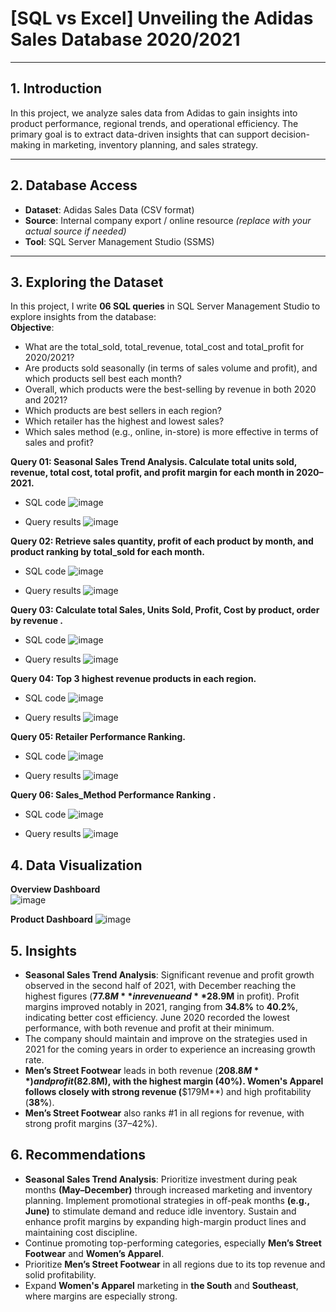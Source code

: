 # [SQL vs Excel] Unveiling the Adidas Sales Database 2020/2021

---

## 1. Introduction

In this project, we analyze sales data from Adidas to gain insights into product performance, regional trends, and operational efficiency. The primary goal is to extract data-driven insights that can support decision-making in marketing, inventory planning, and sales strategy.

---

## 2. Database Access

- **Dataset**: Adidas Sales Data (CSV format)  
- **Source**: Internal company export / online resource *(replace with your actual source if needed)*  
- **Tool**: SQL Server Management Studio (SSMS)  

---

## 3. Exploring the Dataset

In this project, I write **06 SQL queries** in SQL Server Management Studio to explore insights from the database:   
**Objective**:  
- What are the total_sold, total_revenue, total_cost and total_profit for 2020/2021?
- Are products sold seasonally (in terms of sales volume and profit), and which products sell best each month?
- Overall, which products were the best-selling by revenue in both 2020 and 2021?
- Which products are best sellers in each region?
- Which retailer has the highest and lowest sales?
- Which sales method (e.g., online, in-store) is more effective in terms of sales and profit?


**Query 01: Seasonal Sales Trend Analysis. Calculate total units sold, revenue, total cost, total profit, and profit margin for each month in 2020–2021.**
-  SQL code 
![image](https://github.com/user-attachments/assets/5b78229e-77e6-492d-b92f-99b2e0d851b6)

- Query results
![image](https://github.com/user-attachments/assets/35ecfeb2-40c3-4599-9ff5-cddf4eef1cb1)

**Query 02: Retrieve sales quantity, profit of each product by month, and product ranking by total_sold for each month.**
- SQL code
![image](https://github.com/user-attachments/assets/1a527336-45ea-4811-9722-a0ae6308fe9a)


- Query results
![image](https://github.com/user-attachments/assets/e90d79ea-e49c-4c3c-b662-7655128f6aa9)


**Query 03: Calculate total Sales, Units Sold, Profit, Cost by product, order by revenue .**
- SQL code
![image](https://github.com/user-attachments/assets/702636b3-a5ec-48c4-b801-f4514a451f3f)

- Query results
![image](https://github.com/user-attachments/assets/def01d5b-6741-4d44-a6b8-bb868cf158c0)

**Query 04: Top 3 highest revenue products in each region.**
- SQL code
![image](https://github.com/user-attachments/assets/2a01b056-98b3-4562-a4f9-b362c13d642b)

- Query results
![image](https://github.com/user-attachments/assets/96fe6060-e846-4390-b715-6e679873e123)

**Query 05: Retailer Performance Ranking.**
- SQL code
![image](https://github.com/user-attachments/assets/38c8665e-b9bd-456f-bceb-2b07b7a3fca5)

- Query results
![image](https://github.com/user-attachments/assets/e6608dcb-6d39-487e-a46c-ab1df0f6ea66)

**Query 06: Sales_Method Performance Ranking .**
- SQL code
![image](https://github.com/user-attachments/assets/47df321f-4a52-47f6-9104-a58c48fb63f4)

- Query results
![image](https://github.com/user-attachments/assets/3d08acc3-5df8-4e9e-89c9-9e3d936437d8)


## 4. Data Visualization
**Overview Dashboard**  
![image](https://github.com/user-attachments/assets/4755907d-641e-4bf3-b826-927123b53519)

**Product Dashboard**
![image](https://github.com/user-attachments/assets/596dedc0-5ba1-4c60-9ffc-2d7839c46a4f)


## 5. Insights
- **Seasonal Sales Trend Analysis**: Significant revenue and profit growth observed in the second half of 2021, with December reaching the highest figures (**$77.8M** in revenue and **$28.9M** in profit). Profit margins improved notably in 2021, ranging from **34.8%** to **40.2%**, indicating better cost efficiency. June 2020 recorded the lowest performance, with both revenue and profit at their minimum.
- The company should maintain and improve on the strategies used in 2021 for the coming years in order to experience an increasing growth rate.
- **Men’s Street Footwear** leads in both revenue (**$208.8M**) and profit ($82.8M), with the highest margin (**40%**). **Women's Apparel** follows closely with strong revenue (**$179M**) and high profitability (**38%**).
- **Men’s Street Footwear** also ranks #1 in all regions for revenue, with strong profit margins (37–42%). 

## 6. Recommendations
- **Seasonal Sales Trend Analysis**: Prioritize investment during peak months **(May–December)** through increased marketing and inventory planning. Implement promotional strategies in off-peak months **(e.g., June)** to stimulate demand and reduce idle inventory. Sustain and enhance profit margins by expanding high-margin product lines and maintaining cost discipline.
- Continue promoting top-performing categories, especially **Men’s Street Footwear** and **Women’s Apparel**. 
- Prioritize **Men’s Street Footwear** in all regions due to its top revenue and solid profitability.
- Expand **Women's Apparel** marketing in **the South** and **Southeast**, where margins are especially strong.
